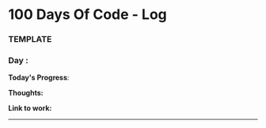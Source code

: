# 100 Days Of Code - Log

### TEMPLATE
### Day : 

**Today's Progress**: 

**Thoughts:** 

**Link to work:** 

* * *

